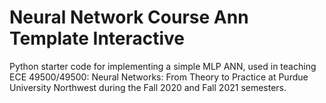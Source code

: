 # Neural Network Course Ann Template Interactive
 Python starter code for implementing a simple MLP ANN, used in teaching ECE 49500/49500: Neural Networks: From Theory to Practice at Purdue University Northwest during the Fall 2020 and Fall 2021 semesters.
